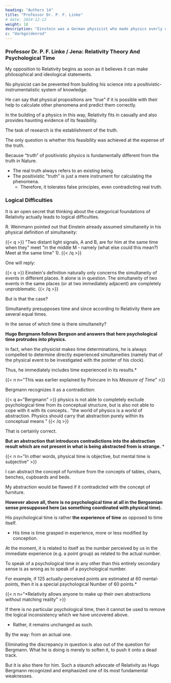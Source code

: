 ```yaml
---
heading: "Authors 14"
title: "Professor Dr. P. F. Linke"
# date: 2024-12-12
weight: 18
description: "Einstein was a German physicist who made physics overly complicated by using arbitrary tensors"
c: "darkgoldenrod"
---
```



### Professor Dr. P. F. Linke / Jena: Relativity Theory And Psychological Time

My opposition to Relativity begins as soon as it believes it can make philosophical and ideological statements.

No physicist can be prevented from building his science into a positivistic-instrumentalistic system of knowledge.

He can say that physical propositions are "true" if it is possible with their help to calculate other phenomena and predict them correctly.

<!-- on the basis
of observation of certain phenomena and accordingly "predict"  -->

In the building of a physics in this way, Relativity fits in casually and also provides haunting evidence of its feasibility.

The task of research is the establishment of the truth.

The only question is whether this feasibility was achieved at the expense of the truth. 

 <!-- which has hitherto been regarded as its most valuable, indeed as its real and, as far as questions of worldview are concerned, decisive. -->

Because “truth” of positivistic physics is fundamentally different from the truth in Nature. 

<!-- what the natural human being understands by truth and has a right to understand. -->

- The real truth always refers to an existing being.
- The positivistic "truth" is just a mere instrument for calculating the phenomena. 
  - Therefore, it tolerates false principles, even contradicting real truth.

<!-- : it reveals itself as a - - in the broader
sense a technical matter of peripheral knowledge, world view problems are irrelevant: because the
nature of the matter can only be served with genuine truth. - -->

### Logical Difficulties

It is an open secret that thinking about the categorical foundations of Relativity actually leads to logical difficulties. 

<!-- One of these difficulties, which is often overlooked precisely
because it is one of the most elementary requirements of the theory in question, is briefly outlined
here. -->

R. Weinmann pointed out that Einstein already assumed simultaneity in his physical definition of simultaneity:

{{< q >}}
"Two distant light signals, A and B, are for him at the same time when they" meet "in the middle M - namely (what else could this mean?) Meet at the same time" 1).
{{< /q >}}

One will reply: 


{{< q >}}
Einstein's definition naturally only concerns the simultaneity of events in different places. It alone is in question. The simultaneity of two events in the same places (or at two immediately adjacent) are completely unproblematic.
{{< /q >}}

<!-- 1) "The untenability of the special RTH" (Nature and Culture, Issue 4). Tyrolia, Innsbruck-Vienna-
Munich 1930. -->

But is that the case? 

Simultaneity presupposes time and since according to Relativity there are several equal times. 

In the sense of which time is there simultaneity?

**Hugo Bergmann follows Bergson and answers that here psychological time protrudes into physics.**

In fact, when the physicist makes time determinations, he is always compelled to determine directly experienced simultaneities (namely that of the physical event to be investigated with the pointer of his clock).

Thus, he immediately includes time experienced in its results.*

{{< n n="This was earlier explained by Poincare in his *Measure of Time*" >}}

Bergmann recognizes it as a contradiction: 

{{< q a="Bergmann" >}}
physics is not able to completely exclude psychological time from its conceptual structure, but is also not able to cope with it with its concepts.. "the world of physics is a world of abstraction. Physics should carry that abstraction purely within its conceptual means ”
{{< /q >}}
<!-- Of course, this should not say anything essential against the categorical structure of
modern physics (and therefore also of Relativity), because - as it goes on -  -->


That is certainly correct.

**But an abstraction that introduces contradictions into the abstraction result which are not present in what is being abstracted from is strange.** *

{{< n n="In other words, physical time is objective, but mental time is subjective" >}}



<!-- that -->
I can abstract the concept of furniture from the concepts of tables, chairs, benches, cupboards and beds.

My abstraction would be flawed if it contradicted with the concept of furniture.

**However above all, there is no psychological time at all in the Bergsonian sense presupposed here (as something coordinated with physical time).**

<!-- The so-called  -->

His psychological time is rather **the experience of time** as opposed to time itself.
- His time is time grasped in experience, more or less modified by conception.

At the moment, it is related to itself as the number perceived by us in the immediate experience (e.g. a point group) as related to the actual number.

To speak of a psychological time in any other than this entirely secondary sense is as wrong as to speak of a psychological number.

For example, if 125 actually-perceived points are estimated at 60 mental-points, then it is a special psychological Number of 60 points.*

{{< n n="*Relativity allows anyone to make up their own abstractions without matching reality" >}}


If there is no particular psychological time, then it cannot be used to remove the logical inconsistency which we have uncovered above.
- Rather, it remains unchanged as such.

<!-- 1) "About some philosophical arguments against Relativity". Kant studies vol. 33, p. 387 ff.
2) a. a. 0., p. 404. -->

By the way: from an actual one.

Eliminating the discrepancy in question is also out of the question for Bergmann. What he is doing is merely to soften it, to push it onto a dead track.

But it is also there for him. Such a staunch advocate of Relativity as Hugo Bergmann recognized and emphasized one of its most fundamental weaknesses.

<!-- See d. V. “RTH and Relativism”, Ann. d. Phil. II, 3, 1921, -->
